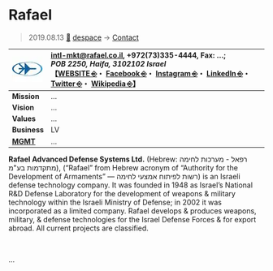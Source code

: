 # Rafael
> 2019.08.13 [🚀](../../index/index.md) [despace](../index.md) → [Contact](../contact.md)

|[![](../f/contact/r/rafael_logo1_thumb.webp)](../f/contact/r/rafael_logo1.webp)|<intl-mkt@rafael.co.il>, +972(73)335-4444, Fax: …;<br> *POB 2250, Haifa, 3102102 Israel*<br> 【[WEBSITE ⎆](https://www.rafael.co.il/)・ [Facebook ⎆](https://www.facebook.com/Rafael-Advanced-Defense-Systems-250896539197350/)・ [Instagram ⎆](https://www.instagram.com/rafaeldefense/)・ [LinkedIn ⎆](https://www.linkedin.com/company/rafael-advanced-defense-systems-official/)・ [Twitter ⎆](https://twitter.com/RAFAELdefense)・ [Wikipedia ⎆](https://en.wikipedia.org/wiki/Rafael_Advanced_Defense_Systems)】|
|:-|:-|
|**Mission**|…|
|**Vision**|…|
|**Values**|…|
|**Business**|LV|
|**[MGMT](../mgmt.md)**|…|

**Rafael Advanced Defense Systems Ltd.** (Hebrew: רפאל - מערכות לחימה מתקדמות בע"מ), (“Rafael” from Hebrew acronym of “Authority for the Development of Armaments” — רשות לפיתוח אמצעי לחימה‎) is an Israeli defense technology company. It was founded in 1948 as Israel’s National R&D Defense Laboratory for the development of weapons & military technology within the Israeli Ministry of Defense; in 2002 it was incorporated as a limited company. Rafael develops & produces weapons, military, & defense technologies for the Israel Defense Forces & for export abroad. All current projects are classified.


<p style="page-break-after:always"> </p>

…

